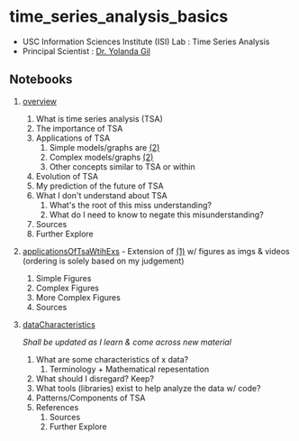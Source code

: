 # time_series_analysis_basics

- USC Information Sciences Institute (ISI) Lab : Time Series Analysis
- Principal Scientist : [Dr. Yolanda Gil](https://viterbi.usc.edu/directory/faculty/Gil/Yolanda)

## Notebooks
1. [overview](https://github.com/Brinkley97/time_series_analysis_basics/blob/main/overview.ipynb)
    1. What is time series analysis (TSA)
    2. The importance of TSA
    3. Applications of TSA
        1. Simple models/graphs are [(2)](https://github.com/Brinkley97/time_series_analysis_basics/blob/main/applicationsOfTsaWithExs.ipynb)
        2. Complex models/graphs [(2)](https://github.com/Brinkley97/time_series_analysis_basics/blob/main/applicationsOfTsaWithExs.ipynb)
        3. Other concepts similar to TSA or within
    4. Evolution of TSA
    5. My prediction of the future of TSA
    6. What I don't understand about TSA
        1. What's the root of this miss understanding?
        2. What do I need to know to negate this misunderstanding?
   7. Sources
   8. Further Explore

2. [applicationsOfTsaWtihExs](https://github.com/Brinkley97/time_series_analysis_basics/blob/main/applicationsOfTsaWithExs.ipynb) - Extension of [(1)](https://github.com/Brinkley97/time_series_analysis_basics/blob/main/overview.ipynb) w/ figures as imgs & videos (ordering is solely based on my judgement)
    1. Simple Figures
    2. Complex Figures
    3. More Complex Figures
    4. Sources 
    
3. [dataCharacteristics](https://github.com/Brinkley97/time_series_analysis_basics/blob/main/dataCharacteristics.ipynb)

    *Shall be updated as I learn & come across new material*

    1. What are some characteristics of x data?
        1. Terminology + Mathematical repesentation
    2. What should I disregard? Keep?
    3. What tools (libraries) exist to help analyze the data w/ code?
    4. Patterns/Components of TSA
    5. References
        1. Sources
        2. Further Explore

